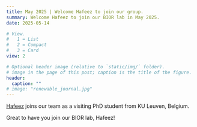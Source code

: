 ```yaml
---
title: May 2025 | Welcome Hafeez to join our group.
summary: Welcome Hafeez to join our BIOR lab in May 2025.
date: 2025-05-14

# View.
#   1 = List
#   2 = Compact
#   3 = Card
view: 2

# Optional header image (relative to `static/img/` folder).
# image in the page of this post; caption is the title of the figure.
header:
  caption: ""   
# image: "renewable_journal.jpg"   
---
```


[Hafeez](https://maomaohu.net/author/muhammad-hafeez-saeed/) joins our team as a visiting PhD student from KU Leuven, Belgium.

Great to have you join our BIOR lab, Hafeez!
